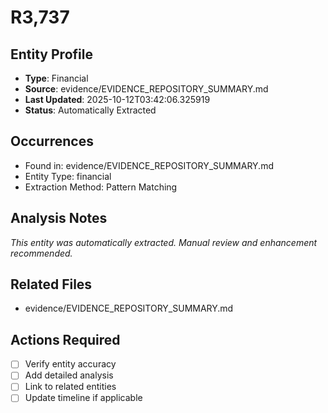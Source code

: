# R3,737

## Entity Profile
- **Type**: Financial
- **Source**: evidence/EVIDENCE_REPOSITORY_SUMMARY.md
- **Last Updated**: 2025-10-12T03:42:06.325919
- **Status**: Automatically Extracted

## Occurrences
- Found in: evidence/EVIDENCE_REPOSITORY_SUMMARY.md
- Entity Type: financial
- Extraction Method: Pattern Matching

## Analysis Notes
*This entity was automatically extracted. Manual review and enhancement recommended.*

## Related Files
- evidence/EVIDENCE_REPOSITORY_SUMMARY.md

## Actions Required
- [ ] Verify entity accuracy
- [ ] Add detailed analysis
- [ ] Link to related entities
- [ ] Update timeline if applicable
